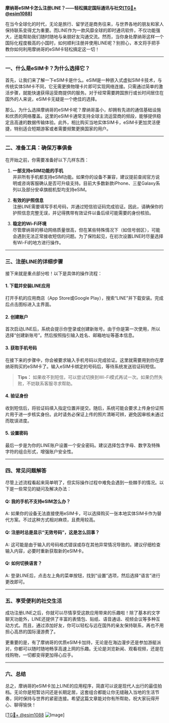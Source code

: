 **摩纳哥eSIM卡怎么注册LINE？——轻松搞定国际通讯与社交[[TG💪+ @esim1088](https://t.me/s/esim1088)]**

在当今全球化的时代，无论是旅行、留学还是商务往来，与世界各地的朋友和家人保持联系变得尤为重要。而LINE作为一款风靡全球的即时通讯软件，不仅功能强大，还能帮助我们随时随地与亲朋好友沟通交流。然而，当你身处摩纳哥这样一个国际化程度极高的小国时，如何顺利注册并使用LINE呢？别担心，本文将手把手教你如何利用摩纳哥的eSIM卡轻松搞定这一切！

---

### **一、什么是eSIM卡？为什么选择它？**

首先，让我们来了解一下eSIM卡是什么。eSIM是一种嵌入式虚拟SIM卡技术，与传统实体SIM卡不同，它无需更换物理卡片即可实现网络连接。只需通过简单的激活步骤，就能快速获得运营商提供的服务。对于经常需要跨国旅行或长时间居住在国外的人来说，eSIM卡无疑是一个绝佳的选择。

那么，为什么选择摩纳哥的eSIM卡呢？摩纳哥虽小，却拥有先进的通信基础设施和优质的网络覆盖。这里的eSIM卡通常支持全球主流运营商的频段，能够提供稳定且高速的数据传输体验。此外，相比购买当地实体SIM卡，eSIM卡更加灵活便捷，特别适合短期游客或者需要频繁更换国家的用户。

---

### **二、准备工具：确保万事俱备**

在开始之前，你需要准备好以下几样东西：

1. **一部支持eSIM功能的手机**  
   并非所有手机都支持eSIM功能。如果你的设备不兼容，建议提前查阅官方说明或咨询客服确认是否可升级支持。目前大多数新款iPhone、三星Galaxy系列以及部分安卓旗舰机型均支持eSIM。

2. **有效的护照信息**  
   注册LINE需要填写手机号码，并通过短信验证码完成验证。因此，请确保你的护照信息完整无误，并记得携带有效证件以备后续可能需要的身份核验。

3. **稳定的Wi-Fi环境**  
   尽管摩纳哥的移动网络质量很高，但在某些特殊情况下（如信号弱区），可能会遇到无法正常接收短信的问题。为了保险起见，在初次设置LINE时尽量选择有Wi-Fi的地方进行操作。

---

### **三、注册LINE的详细步骤**

接下来就是重点部分啦！以下是具体的操作流程：

#### **1. 下载并安装LINE应用**
打开手机的应用商店（App Store或Google Play），搜索“LINE”并下载安装。完成后点击图标进入主界面。

#### **2. 创建账户**
首次启动LINE后，系统会提示你登录或创建新账号。由于你是第一次使用，所以选择“创建新账号”。然后按照指引输入姓名、邮箱地址等基本信息。

#### **3. 获取手机号码**
在接下来的步骤中，你会被要求输入手机号码以完成验证。这里就需要用到你在摩纳哥购买的eSIM卡了。输入eSIM卡绑定的号码后，等待系统发送验证码短信。

> **Tips：** 如果收不到短信，可以尝试切换到Wi-Fi模式再试一次。如果仍然失败，不妨联系客服寻求帮助。

#### **4. 验证身份**
收到短信后，将验证码填入指定位置并提交。随后，系统可能会要求上传身份证照片用于进一步核实身份。此时请务必保证上传的照片清晰可辨，避免因审核未通过而耽误进度。

#### **5. 设置密码**
最后一步是为你的LINE账户设置一个安全密码。建议选择包含字母、数字及特殊字符的组合形式，增强账户安全性。

---

### **四、常见问题解答**

尽管上述流程看起来简单明了，但实际操作过程中难免会遇到一些棘手的情况。以下是一些常见的疑问及解决办法：

#### **Q: 我的手机不支持eSIM怎么办？**
A: 如果你的设备无法直接使用eSIM卡，可以选择购买一张本地实体SIM卡作为替代方案。不过这种方式相对麻烦，且费用较高。

#### **Q: 注册时总是显示“无效号码”，这是怎么回事？**
A: 这可能是由于输入的号码格式错误或存在其他异常情况导致的。建议仔细检查输入内容，必要时重新获取新的eSIM卡。

#### **Q: 如何切换语言？**
A: 登录LINE后，点击左上角的菜单按钮，找到“设置”选项，然后选择“语言”进行更改即可。

---

### **五、享受便利的社交生活**

成功注册LINE之后，你就可以尽情享受这款应用带来的乐趣啦！除了基本的文字聊天功能外，LINE还提供了丰富的表情包、贴纸、语音通话、视频会议等多种互动方式。而且，通过添加好友，你可以轻松与远在国外的亲友保持联系，再也不用担心高昂的国际漫游费了。

更重要的是，有了摩纳哥的优质eSIM卡加持，无论是在海边漫步还是参加游艇派对，你都可以随时随地畅享高速上网的乐趣。无论是浏览新闻、观看视频，还是在线购物，一切都变得更加得心应手。

---

### **六、总结**

总之，摩纳哥的eSIM卡加上LINE的应用程序，简直可以说是现代人出行的最佳拍档。无论你是短暂访问还是长期定居，这套组合都能让你无缝融入当地的生活节奏，同时保持与世界的紧密连接。希望这篇文章能对你有所帮助，祝大家玩得开心、聊得愉快！

[[TG💪+ @esim1088](https://t.me/s/esim1088) ![Image](https://i.postimg.cc/4NQfJmqS/Snipaste-2025-05-13-00-14-12.png)]